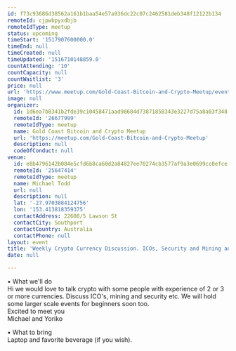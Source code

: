 ```yaml
---
id: f73c93686d38562a161b1baa54e57a936dc22c07c2462581deb348f12122b134
remoteId: cjpwbpyxdbjb
remoteIdType: meetup
status: upcoming
timeStart: '1517907600000.0'
timeEnd: null
timeCreated: null
timeUpdated: '1516710148859.0'
countAttending: '10'
countCapacity: null
countWaitlist: '3'
price: null
url: 'https://www.meetup.com/Gold-Coast-Bitcoin-and-Crypto-Meetup/events/246269921/'
image: null
organizer:
  id: 1d6ea7b8341b2fde39c10458471aad98684d73871858343e3227d75a8a03f348
  remoteId: '26677999'
  remoteIdType: meetup
  name: Gold Coast Bitcoin and Crypto Meetup
  url: 'https://meetup.com/Gold-Coast-Bitcoin-and-Crypto-Meetup'
  description: null
  codeOfConduct: null
venue:
  id: e8b4796142b084e5cfd6b8ca60d2a84827ee70274cb3577af9a3e0699cc0efce
  remoteId: '25647414'
  remoteIdType: meetup
  name: Michael Todd
  url: null
  description: null
  lat: '-27.9703884124756'
  lon: '153.413818359375'
  contactAddress: 22608/5 Lawson St
  contactCity: Southport
  contactCountry: Australia
  contactPhone: null
layout: event
title: 'Weekly Crypto Currency Discussion. ICOs, Security and Mining and more'
date: null

---
```

<p>• What we'll do<br/>Hi we would love to talk crypto with some people with experience of 2 or 3 or more currencies. Discuss ICO's, mining and security etc. We will hold some larger scale events for beginners soon too.<br/>Excited to meet you<br/>Michael and Yoriko</p> <p>• What to bring<br/>Laptop and favorite beverage (if you wish).</p> 
